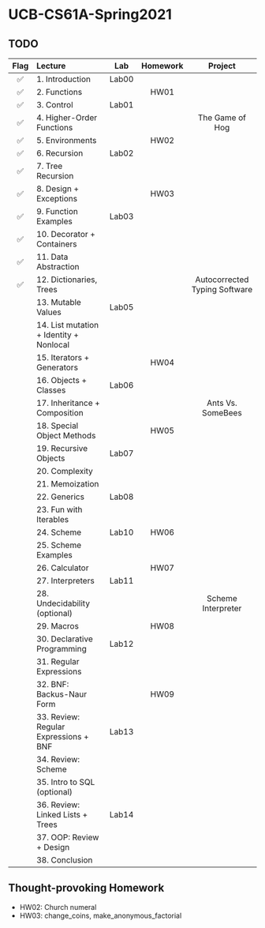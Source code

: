 # UCB-CS61A-Spring2021

## TODO

| Flag | Lecture                                 |  Lab  | Homework |            Project            |
|:----:|:----------------------------------------|:-----:|:--------:|:-----------------------------:|
|  ✅   | 1. Introduction                         | Lab00 |          |                               |
|  ✅   | 2. Functions                            |       |   HW01   |                               |
|  ✅   | 3. Control                              | Lab01 |          |                               |
|  ✅   | 4. Higher-Order Functions               |       |          |        The Game of Hog        |
|  ✅   | 5. Environments                         |       |   HW02   |                               |
|  ✅   | 6. Recursion                            | Lab02 |          |                               |
|  ✅   | 7. Tree Recursion                       |       |          |                               |
|  ✅   | 8. Design + Exceptions                  |       |   HW03   |                               |
|  ✅   | 9. Function Examples                    | Lab03 |          |                               |
|  ✅   | 10. Decorator + Containers              |       |          |                               |
|  ✅   | 11. Data Abstraction                    |       |          |                               |
|  ✅   | 12. Dictionaries, Trees                 |       |          | Autocorrected Typing Software |
|      | 13. Mutable Values                      | Lab05 |          |                               |
|      | 14. List mutation + Identity + Nonlocal |       |          |                               |
|      | 15. Iterators + Generators              |       |   HW04   |                               |
|      | 16. Objects + Classes                   | Lab06 |          |                               |
|      | 17. Inheritance + Composition           |       |          |       Ants Vs. SomeBees       |
|      | 18. Special Object Methods              |       |   HW05   |                               |
|      | 19. Recursive Objects                   | Lab07 |          |                               |
|      | 20. Complexity                          |       |          |                               |
|      | 21. Memoization                         |       |          |                               |
|      | 22. Generics                            | Lab08 |          |                               |
|  ️   | 23. Fun with Iterables                  |       |          |                               |
|      | 24. Scheme                              | Lab10 |   HW06   |                               |
|      | 25. Scheme Examples                     |       |          |                               |
|      | 26. Calculator                          |       |   HW07   |                               |
|      | 27. Interpreters                        | Lab11 |          |                               |
|      | 28. Undecidability (optional)           |       |          |      Scheme Interpreter       |
|      | 29. Macros                              |       |   HW08   |                               |
|      | 30. Declarative Programming             | Lab12 |          |                               |
|      | 31. Regular Expressions                 |       |          |                               |
|      | 32. BNF: Backus-Naur Form               |       |   HW09   |                               |
|      | 33. Review: Regular Expressions + BNF   | Lab13 |          |                               |
|      | 34. Review: Scheme                      |       |          |                               |
|      | 35. Intro to SQL (optional)             |       |          |                               |
|      | 36. Review: Linked Lists + Trees        | Lab14 |          |                               |
|      | 37. OOP: Review + Design                |       |          |                               |
|      | 38. Conclusion                          |       |          |                               |

## Thought-provoking Homework

- HW02: Church numeral
- HW03: change_coins, make_anonymous_factorial